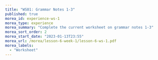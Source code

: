 ```yaml
---
title: "WS01: Grammar Notes 1-3"
published: true
morea_id: experience-ws-1
morea_type: experience
morea_summary: "Complete the current worksheet on grammar notes 1-3"
morea_sort_order: 2
morea_start_date: "2023-01-13T23:55"
morea_url: /morea/lesson-6-week-1/lesson-6-ws-1.pdf
morea_labels:
  - "Worksheet"
---
```

